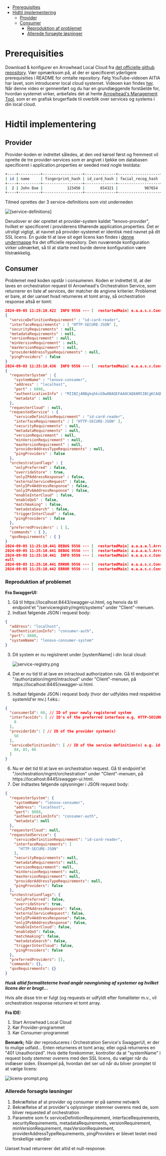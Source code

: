 <!-- TOC start (generated with https://github.com/derlin/bitdowntoc) -->

- [Prerequisities](#prerequisities)
- [Hidtil implementering](#hidtil-implementering)
    * [Provider](#provider)
    * [Consumer](#consumer)
        + [Reproduktion af problemet](#reproduktion-af-problemet)
        + [Allerede forsøgte løsninger](#allerede-forsøgte-løsninger)

<!-- TOC end -->

<!-- TOC --><a name="prerequisities"></a>
# Prerequisities
Download & konfigurer en Arrowhead Local Cloud fra [det officielle github repository](https://github.com/eclipse-arrowhead/core-java-spring). Vær opmærksom på, at der er specificeret yderligere prerequisities i README for omtalte repository.
Følg YouTube-videoen AITIA har lavet, som introducerer local cloud systemet. Videoen kan findes [her](https://www.youtube.com/watch?v=52Up5iDJKx4).
Når denne video er gennemført og du har en grundlæggende forståelde for, hvordan systemet virker, anbefales det at hente [Arrowhead's Management Tool](https://aitia.ai/downloads/ah-mgmt-tool/), som er en grafisk brugerflade til overblik over services og systems i din local cloud.
<!-- TOC --><a name="hidtil-implementering"></a>
# Hidtil implementering
<!-- TOC --><a name="provider"></a>
## Provider
Provider-koden er indrettet således, at den ved kørsel først og fremmest vil oprette de tre provider-services som er angivet i  tjekke om databasen specificeret i application.properties er seeded med nogle testdata:
```BASH
+----+----------+------------------+--------------+-------------------+
| id | name     | fingerprint_hash | id_card_hash | facial_recog_hash |
+----+----------+------------------+--------------+-------------------+
|  2 | John Doe |           123456 |       654321 |            987654 |
+----+----------+------------------+--------------+-------------------+
```
Tilmed oprettes der 3 service-definitions som vist underneden 

![[service-definitions]](./img/service-definitions.png)

Derudover er der oprettet et provider-system kaldet "lenovo-provider", hvilket er specificeret i providerens tilhørende application.properties.
Det er utroligt vigtigt, at navnet på provider-systemet er identisk med navnet på dit SSL licens. En guide til at lave sit eget licens kan findes i [denne undermappe](https://github.com/eclipse-arrowhead/core-java-spring/tree/master/documentation/certificates) fra det officielle repository.
Den nuværende konfiguration virker udmærket, så til at starte med burde denne konfiguration være tilstrækkelig.

<!-- TOC --><a name="consumer"></a>
## Consumer
Problemet med koden opstår i consumeren. Koden er indrettet til, at der laves en orchestration request til Arrowhead's Orchestration Service, som returnerer en liste af services, der matcher de angivne kriterier.
Problemet er bare, at der uanset hvad returneres et tomt array, så orchestration response altså er tomt:
```JSON
2024-09-05 11:25:10.422  INFO 9556 --- [  restartedMain] e.a.a.s.c.ConsumerMain                   : Service query form constructed:
{
  "serviceDefinitionRequirement" : "id-card-reader",
  "interfaceRequirements" : [ "HTTP-SECURE-JSON" ],
  "securityRequirements" : null,
  "metadataRequirements" : null,
  "versionRequirement" : null,
  "minVersionRequirement" : null,
  "maxVersionRequirement" : null,
  "providerAddressTypeRequirements" : null,
  "pingProviders" : false
}
2024-09-05 11:25:10.436  INFO 9556 --- [  restartedMain] e.a.a.s.c.ConsumerMain                   : Orchestration request constructed:
{
  "requesterSystem" : {
    "systemName" : "lenovo-consumer",
    "address" : "localhost",
    "port" : 8888,
    "authenticationInfo" : "MIIBIjANBgkqhkiG9w0BAQEFAAOCAQ8AMIIBCgKCAQEAqWdqKIUsgO1ow3VWCMUGa3hd/kmC8iDvmE3JuVMdgrNt4AOTye5KNYva3vQ0iQ91gguQ+OfjOSkUETzx/jwfMqQzPBzircqZE4+kB1VS+TvOkZCxhcfP5rW/cGt5KpyhCmjwpGZm+0tmYdZySF0VfAuC2SF8K9NPSOtxM8fivOwMyW5UDrRUpJRxwQV70cxWdS2qIS84hI+hUSvHxo+FHMYeVAjLSz4N0iyPjrPQLhCFDl/4oMtsZ3YZ60iwXT8EKtUFoulHasaI6Mmz95h2nM0TuHsCx9x2/9wUjn504kVzjRkK7Vw18LR2YBrGHSLRWsTzEcMUlRIq00Is2gD8+QIDAQAB",
    "metadata" : null
  },
  "requesterCloud" : null,
  "requestedService" : {
    "serviceDefinitionRequirement" : "id-card-reader",
    "interfaceRequirements" : [ "HTTP-SECURE-JSON" ],
    "securityRequirements" : null,
    "metadataRequirements" : null,
    "versionRequirement" : null,
    "minVersionRequirement" : null,
    "maxVersionRequirement" : null,
    "providerAddressTypeRequirements" : null,
    "pingProviders" : false
  },
  "orchestrationFlags" : {
    "onlyPreferred" : false,
    "overrideStore" : true,
    "onlyIPAddressResponse" : false,
    "externalServiceRequest" : false,
    "onlyIPv4AddressResponse" : false,
    "onlyIPv6AddressResponse" : false,
    "enableInterCloud" : false,
    "enableQoS" : false,
    "matchmaking" : false,
    "metadataSearch" : false,
    "triggerInterCloud" : false,
    "pingProviders" : false
  },
  "preferredProviders" : [ ],
  "commands" : { },
  "qosRequirements" : { }
}
2024-09-05 11:25:10.441 DEBUG 9556 --- [  restartedMain] a.a.a.a.l.ArrowheadService               : 'ORCHESTRATION_SERVICE' core service is not contained by Arrowhead Context.
2024-09-05 11:25:10.441 DEBUG 9556 --- [  restartedMain] a.a.a.a.l.ArrowheadService               : Orchestration couldn't be proceeded due to the following reason: ORCHESTRATION_SERVICE not known by Arrowhead Context
2024-09-05 11:25:10.441  INFO 9556 --- [  restartedMain] e.a.a.s.c.ConsumerMain                   : Orchestration response received:
null
2024-09-05 11:25:10.441 ERROR 9556 --- [  restartedMain] e.a.a.s.c.ConsumerMain                   : Orchestration response is null. Throwing InvalidParameterException...
2024-09-05 11:25:10.442 ERROR 9556 --- [  restartedMain] e.a.a.s.c.ConsumerMain                   : InvalidParameterException caught: Orchestration response is empty
```

<!-- TOC --><a name="reproduktion-af-problemet"></a>
### Reproduktion af problemet
**Fra SwaggerUI:**
1. Gå til https://localhost:8443/swagger-ui.html, og henvis da til endpoint'et "/serviceregistry/mgmt/systems" under "Client"-menuen.
2. Indtast følgende JSON i request body:
```JSON
{
  "address": "localhost",
  "authenticationInfo": "consumer-auth",
  "port": 8888,
  "systemName": "lenovo-consumer-system"
}
```
3. Dit system er nu registreret under [systemName] i din local cloud:

   ![service-registry.png](img/service-registry.png)
4. Det er nu tid til at lave en intracloud authorization rule. Gå til endpoint'et "/authorization/mgmt/intracloud" under "Client"-menuen, på https://localhost:8445/swagger-ui.html.
5. Indtast følgende JSON i request body (hvor der udfyldes med respektive systemId'er mv.) f.eks.:
```JSON
{
  "consumerId": 60, // ID of your newly registered system
  "interfaceIds": [ // ID's of the preferred interface e.g. HTTP-SECURE-JSON or HTTP-INSECURE-JSON
    0
  ],
  "providerIds": [ // ID of the provider system(s)
    58
  ],
  "serviceDefinitionIds": [ // ID of the service definition(s) e.g. id-card-reader
    84, 85, 86
  ]
}
```
6. Nu er det tid til at lave en orchestration request. Gå til endpoint'et "/orchestration/mgmt/orchestration" under "Client"-menuen, på https://localhost:8445/swagger-ui.html.
7. Der indtastes følgende oplysninger i JSON request body:
```JSON
{
  "requesterSystem": {
    "systemName": "lenovo-consumer",
    "address": "localhost",
    "port": 8888,
    "authenticationInfo": "consumer-auth",
    "metadata": null
  },
  "requesterCloud": null,
  "requestedService": {
    "serviceDefinitionRequirement": "id-card-reader",
    "interfaceRequirements": [
      "HTTP-SECURE-JSON"
    ],
    "securityRequirements": null,
    "metadataRequirements": null,
    "versionRequirement": null,
    "minVersionRequirement": null,
    "maxVersionRequirement": null,
    "providerAddressTypeRequirements": null,
    "pingProviders": false
  },
  "orchestrationFlags": {
    "onlyPreferred": false,
    "overrideStore": true,
    "onlyIPAddressResponse": false,
    "externalServiceRequest": false,
    "onlyIPv4AddressResponse": false,
    "onlyIPv6AddressResponse": false,
    "enableInterCloud": false,
    "enableQoS": false,
    "matchmaking": false,
    "metadataSearch": false,
    "triggerInterCloud": false,
    "pingProviders": false
  },
  "preferredProviders": [],
  "commands": {},
  "qosRequirements": {}
}
```
**_Husk altid formaliteterne hvad angår navngivning af systemer og hvilket licens der er brugt..._**

Hvis alle disse trin er fulgt (og requests er udfyldt efter fomaliteter m.v., vil orchestration response returnere et tomt array.

**Fra IDE:**
1. Start Arrowhead Local Cloud
2. Kør Provider-programmet
3. Kør Consumer-programmet

**Bemærk;** Når der reproduceres i Orchestration Service's SwaggerUI, er der to mulige udfald... Enten returneres et tomt array, eller også returneres en "401 Unauthorized".
Hvis dette forekommer, kontroller da at "systemName" i request body stemmer overens med den SSL licens, du vælger når du indlæser siden. Eksempel på, hvordan det ser ud når du bliver promptet til at vælge licens:

![licens-prompt.png](img/licens-prompt.png)

<!-- TOC --><a name="allerede-forsøgte-løsninger"></a>
### Allerede forsøgte løsninger
1. Bekræftelse af at provider og consumer er på samme netværk
2. Bekræftelse af at provider's oplysninger stemmer overens med de, som bliver requested af orchestration
3. Parametre som fx serviceDefinitionRequirement, interfaceRequirements, securityRequirements, metadataRequirements, versionRequirement, minVersionRequirement, maxVersionRequirement, providerAddressTypeRequirements, pingProviders er blevet testet med forskellige værdier

Uanset hvad returnerer det altid et null-response.

